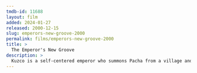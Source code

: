 ```yaml
---
tmdb-id: 11688
layout: film
added: 2024-01-27
released: 2000-12-15
slug: emperors-new-groove-2000
permalink: films/emperors-new-groove-2000
title: >
  The Emperor's New Groove
description: >
  Kuzco is a self-centered emperor who summons Pacha from a village and to tell him that his home will be destroyed to make room for Kuzco's new summer home. Kuzco's advisor, Yzma, tries to poison Kuzco and accidentally turns him into a llama, who accidentally ends up in Pacha's village. Pacha offers to help Kuzco if he doesn't destroy his house, and so they form an unlikely partnership.
---
```

